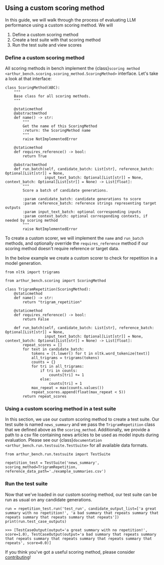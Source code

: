 ## Using a custom scoring method 

In this guide, we will walk through the process of evaluating LLM performance using a custom scoring method. We will

1) Define a custom scoring method
2) Create a test suite with that scoring method
3) Run the test suite and view scores

### Define a custom scoring method

All scoring methods in bench implement the {class}`scoring method <arthur_bench.scoring.scoring_method.ScoringMethod>` interface. Let's take a look at that interface:
```
class ScoringMethod(ABC):
    """
    Base class for all scoring methods.     
    """

    @staticmethod
    @abstractmethod
    def name() -> str:
        """
        Get the name of this ScoringMethod
        :return: the ScoringMethod name
        """
        raise NotImplementedError
    
    @staticmethod
    def requires_reference() -> bool:
        return True

    @abstractmethod
    def run_batch(self, candidate_batch: List[str], reference_batch: Optional[List[str]] = None,
                  input_text_batch: Optional[List[str]] = None, context_batch: Optional[List[str]] = None) -> List[float]:
        """
        Score a batch of candidate generations.

        :param candidate_batch: candidate generations to score
        :param reference_batch: reference strings representing target outputs
        :param input_text_batch: optional corresponding inputs
        :param context_batch: optional corresponding contexts, if needed by scoring method 
        """
        raise NotImplementedError
```
To create a custom scorer, we will implement the `name` and `run_batch` methods, and optionally override the `requires_reference` method if our scoring method doesn't require reference or target data.

In the below example we create a custom scorer to check for repetition in a model generation.
```
from nltk import trigrams

from arthur_bench.scoring import ScoringMethod

class TrigramRepetition(ScoringMethod):
    @staticmethod
    def name() -> str:
        return "trigram_repetition"

    @staticmethod
    def requires_reference() -> bool:
        return False
    
    def run_batch(self, candidate_batch: List[str], reference_batch: Optional[List[str]] = None,
                  input_text_batch: Optional[List[str]] = None, context_batch: Optional[List[str]] = None) -> List[float]:
        repeat_scores = []
        for text in candidate_batch:
            tokens = [t.lower() for t in nltk.word_tokenize(text)]
            all_trigrams = trigrams(tokens)
            counts = {}
            for tri in all_trigrams:
                if tri in counts:
                    counts[tri] += 1
                else:
                    counts[tri] = 1
            max_repeat = max(counts.values())
            repeat_scores.append(float(max_repeat < 5))
        return repeat_scores
```

### Using a custom scoring method in a test suite

In this section, we use our custom scoring method to create a test suite. Our test suite is named `news_summary` and we pass the `TrigramRepetition` class that we defined above as the `scoring_method`.
Additionally, we provide a path to a csv file containing news articles to be used as model inputs during evaluation. Please see our {class}`documentation <arthur_bench.run.testsuite.TestSuite>` for all available data formats. 
```
from arthur_bench.run.testsuite import TestSuite

repetition_test = TestSuite('news_summary', scoring_method=TrigramRepetition, reference_data_path='./example_summaries.csv')
```

### Run the test suite

Now that we've loaded in our custom scoring method, our test suite can be run as usual on any candidate generations.

```
run = repetition_test.run('test_run', candidate_output_list=['a great summary with no repetition!', 'a bad summary that repeats summary that repeats summary that repeats summary that repeats'])
print(run.test_case_outputs)
```

```
>>> [TestCaseOutput(output='a great summary with no repetition!', score=1.0), TestCaseOutput(output='a bad summary that repeats summary that repeats summary that repeats summary that repeats summary that repeats', score=0.0)]
```

If you think you've got a useful scoring method, please consider [contributing](contributing.md)!